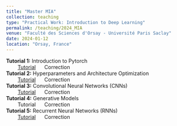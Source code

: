 ```yaml
---
title: "Master MIA"
collection: teaching
type: "Practical Work: Introduction to Deep Learning"
permalink: /teaching/2024_MIA
venue: "Faculté des Sciences d'Orsay - Université Paris Saclay"
date: 2024-01-12
location: "Orsay, France"
---
```

**Tutorial 1:** Introduction to Pytorch<br>
&nbsp;&nbsp;&nbsp;&nbsp;&nbsp;&nbsp;&nbsp;&nbsp;[Tutorial](https://drive.google.com/file/d/1hubNuXLl2unGlXLEd-89jY2ZQWUa-VLS/view?usp=sharing) &nbsp;&nbsp;&nbsp;&nbsp; Correction<br>
**Tutorial 2:** Hyperparameters and Architecture Optimization<br>
&nbsp;&nbsp;&nbsp;&nbsp;&nbsp;&nbsp;&nbsp;&nbsp;[Tutorial](https://drive.google.com/file/d/1o58U--pdyPjYGvOQgiLvEVkfn2DJrFwt/view?usp=sharing) &nbsp;&nbsp;&nbsp;&nbsp; Correction<br>
**Tutorial 3:** Convolutional Neural Networks (CNNs)<br>
&nbsp;&nbsp;&nbsp;&nbsp;&nbsp;&nbsp;&nbsp;&nbsp;[Tutorial](https://drive.google.com/file/d/1Bx4ah62M7i2fld-R6FlkYWFRERBcnuaU/view?usp=sharing) &nbsp;&nbsp;&nbsp;&nbsp; Correction<br>
**Tutorial 4:** Generative Models<br>
&nbsp;&nbsp;&nbsp;&nbsp;&nbsp;&nbsp;&nbsp;&nbsp;Tutorial &nbsp;&nbsp;&nbsp;&nbsp; Correction<br>
**Tutorial 5:** Recurrent Neural Networks (RNNs)<br>
&nbsp;&nbsp;&nbsp;&nbsp;&nbsp;&nbsp;&nbsp;&nbsp;[Tutorial](https://drive.google.com/file/d/1CcwwHfaK3bRrd-ipsNqnbeMkVJuDiVO3/view?usp=sharing) &nbsp;&nbsp;&nbsp;&nbsp; Correction<br>
